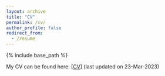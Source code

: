 ```yaml
---
layout: archive
title: "CV"
permalink: /cv/
author_profile: false
redirect_from:
  - /resume
---
```


{% include base_path %}

My CV can be found here: [[CV](https://github.com/chenhui07c8/chenhui07c8.github.io/blob/master/files/CV_Chen_Hui_220323.pdf)] (last updated on 23-Mar-2023)

